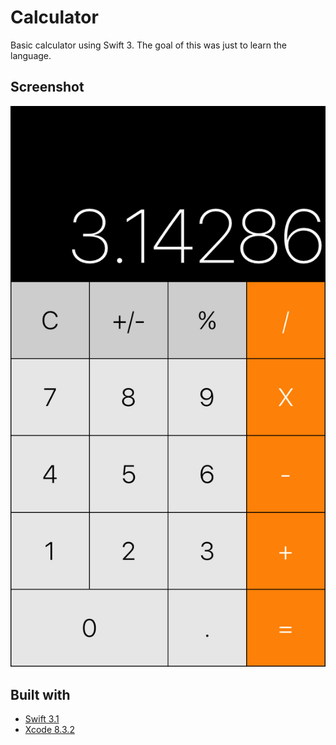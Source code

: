 # Calculator
Basic calculator using Swift 3. The goal of this was just to learn the language.

## Screenshot
![Screenshot of calculator](/screenshot.png?raw=true "Screenshot of calculator")

## Built with
* [Swift 3.1](https://swift.org/documentation/)
* [Xcode 8.3.2](https://developer.apple.com/xcode/)
